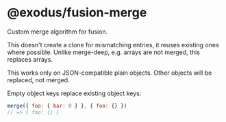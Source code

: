 # @exodus/fusion-merge

Custom merge algorithm for fusion.

This doesn't create a clone for mismatching entries, it reuses existing ones where possible. Unlike merge-deep, e.g. arrays are not merged, this replaces arrays.

This works only on JSON-compatible plain objects. Other objects will be replaced, not merged.

Empty object keys replace existing object keys:

```js
merge({ foo: { bar: 0 } }, { foo: {} })
// => { foo: {} }
```
